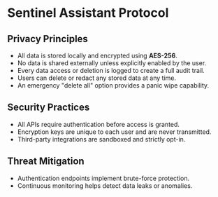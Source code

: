 # Sentinel Assistant Protocol

## Privacy Principles
- All data is stored locally and encrypted using **AES-256**.
- No data is shared externally unless explicitly enabled by the user.
- Every data access or deletion is logged to create a full audit trail.
- Users can delete or redact any stored data at any time.
- An emergency "delete all" option provides a panic wipe capability.

## Security Practices
- All APIs require authentication before access is granted.
- Encryption keys are unique to each user and are never transmitted.
- Third-party integrations are sandboxed and strictly opt-in.

## Threat Mitigation
- Authentication endpoints implement brute-force protection.
- Continuous monitoring helps detect data leaks or anomalies.

